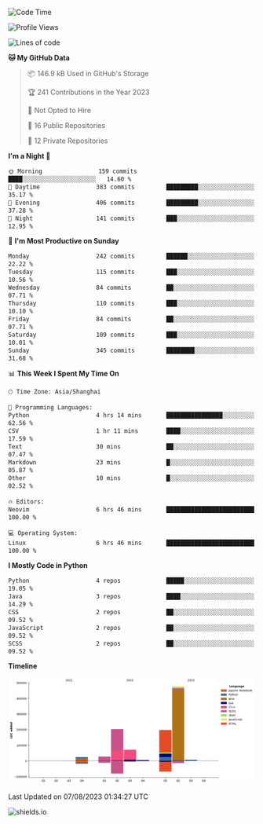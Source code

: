<!--START_SECTION:waka-->
![Code Time](http://img.shields.io/badge/Code%20Time-319%20hrs%2015%20mins-blue)

![Profile Views](http://img.shields.io/badge/Profile%20Views-0-blue)

![Lines of code](https://img.shields.io/badge/From%20Hello%20World%20I%27ve%20Written-1.0%20million%20lines%20of%20code-blue)

**🐱 My GitHub Data** 

> 📦 146.9 kB Used in GitHub's Storage 
 > 
> 🏆 241 Contributions in the Year 2023
 > 
> 🚫 Not Opted to Hire
 > 
> 📜 16 Public Repositories 
 > 
> 🔑 12 Private Repositories 
 > 
**I'm a Night 🦉** 

```text
🌞 Morning                159 commits         ████░░░░░░░░░░░░░░░░░░░░░   14.60 % 
🌆 Daytime                383 commits         █████████░░░░░░░░░░░░░░░░   35.17 % 
🌃 Evening                406 commits         █████████░░░░░░░░░░░░░░░░   37.28 % 
🌙 Night                  141 commits         ███░░░░░░░░░░░░░░░░░░░░░░   12.95 % 
```
📅 **I'm Most Productive on Sunday** 

```text
Monday                   242 commits         ██████░░░░░░░░░░░░░░░░░░░   22.22 % 
Tuesday                  115 commits         ███░░░░░░░░░░░░░░░░░░░░░░   10.56 % 
Wednesday                84 commits          ██░░░░░░░░░░░░░░░░░░░░░░░   07.71 % 
Thursday                 110 commits         ███░░░░░░░░░░░░░░░░░░░░░░   10.10 % 
Friday                   84 commits          ██░░░░░░░░░░░░░░░░░░░░░░░   07.71 % 
Saturday                 109 commits         ███░░░░░░░░░░░░░░░░░░░░░░   10.01 % 
Sunday                   345 commits         ████████░░░░░░░░░░░░░░░░░   31.68 % 
```


📊 **This Week I Spent My Time On** 

```text
🕑︎ Time Zone: Asia/Shanghai

💬 Programming Languages: 
Python                   4 hrs 14 mins       ████████████████░░░░░░░░░   62.56 % 
CSV                      1 hr 11 mins        ████░░░░░░░░░░░░░░░░░░░░░   17.59 % 
Text                     30 mins             ██░░░░░░░░░░░░░░░░░░░░░░░   07.47 % 
Markdown                 23 mins             █░░░░░░░░░░░░░░░░░░░░░░░░   05.87 % 
Other                    10 mins             █░░░░░░░░░░░░░░░░░░░░░░░░   02.52 % 

🔥 Editors: 
Neovim                   6 hrs 46 mins       █████████████████████████   100.00 % 

💻 Operating System: 
Linux                    6 hrs 46 mins       █████████████████████████   100.00 % 
```

**I Mostly Code in Python** 

```text
Python                   4 repos             █████░░░░░░░░░░░░░░░░░░░░   19.05 % 
Java                     3 repos             ████░░░░░░░░░░░░░░░░░░░░░   14.29 % 
CSS                      2 repos             ██░░░░░░░░░░░░░░░░░░░░░░░   09.52 % 
JavaScript               2 repos             ██░░░░░░░░░░░░░░░░░░░░░░░   09.52 % 
SCSS                     2 repos             ██░░░░░░░░░░░░░░░░░░░░░░░   09.52 % 
```



**Timeline**

![Lines of Code chart](https://raw.githubusercontent.com/kopp4/kopp4/main/assets/bar_graph.png)


 Last Updated on 07/08/2023 01:34:27 UTC
<!--END_SECTION:waka-->
![shields.io](https://img.shields.io/github/commit-activity/w/kopp4/kopp4?color=g&label=abusing%20bot&style=flat-square)
